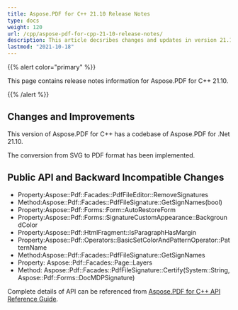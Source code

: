```yaml
---
title: Aspose.PDF for C++ 21.10 Release Notes
type: docs
weight: 120
url: /cpp/aspose-pdf-for-cpp-21-10-release-notes/
description: This article decsribes changes and updates in version 21.10 of Aspose.PDF for C++ library
lastmod: "2021-10-18"
---
```


{{% alert color="primary" %}}

This page contains release notes information for Aspose.PDF for C++ 21.10.

{{% /alert %}}

## Changes and Improvements

This version of Aspose.PDF for C++ has a codebase of Aspose.PDF for .Net 21.10.

The conversion from SVG to PDF format has been implemented.

## Public API and Backward Incompatible Changes

* Property:Aspose::Pdf::Facades::PdfFileEditor::RemoveSignatures
* Method:Aspose::Pdf::Facades::PdfFileSignature::GetSignNames(bool)
* Property:Aspose::Pdf::Forms::Form::AutoRestoreForm
* Property:Aspose::Pdf::Forms::SignatureCustomAppearance::BackgroundColor
* Property:Aspose::Pdf::HtmlFragment::IsParagraphHasMargin
* Property:Aspose::Pdf::Operators::BasicSetColorAndPatternOperator::PatternName
* Method:Aspose::Pdf::Facades::PdfFileSignature::GetSignNames
* Property: Aspose::Pdf::Facades::Page::Layers
* Method: Aspose::Pdf::Facades::PdfFileSignature::Certify(System::String, Aspose::Pdf::Forms::DocMDPSignature)

Complete details of API can be referenced from [Aspose.PDF for C++ API Reference Guide](https://apireference.aspose.com/pdf/cpp).
